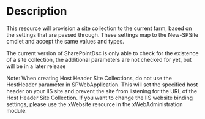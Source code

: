 # Description

This resource will provision a site collection to the current farm, based on
the settings that are passed through. These settings map to the New-SPSite
cmdlet and accept the same values and types.

The current version of SharePointDsc is only able to check for the existence
of a site collection, the additional parameters are not checked for yet, but
will be in a later release

Note: When creating Host Header Site Collections, do not use the HostHeader
parameter in SPWebApplication. This will set the specified host header on your
IIS site and prevent the site from listening for the URL of the Host Header
Site Collection.
If you want to change the IIS website binding settings, please use the xWebsite
resource in the xWebAdministration module.
